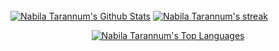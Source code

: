 <br/>
    <a href="https://github.com/NabilaTarannum/github-readme-stats"><img alt="Nabila Tarannum's Github Stats" src="https://github-readme-stats.vercel.app/api?username=NabilaTarannum&show_icons=true&count_private=true&theme=react&hide_border=true&bg_color=0D1117" /></a>
    <a href="https://github.com/NabilaTarannum/github-readme-streak-stats"><img alt="Nabila Tarannum's streak" src="https://github-readme-streak-stats.herokuapp.com/?user=NabilaTarannum&theme=black-ice&hide_border=true&stroke=0000&background=060A0CD0"/></a><br/>
 
<p align="center">
    <a href="https://github.com/NabilaTarannum/github-readme-stats"><img alt="Nabila Tarannum's Top Languages" src="https://github-readme-stats.vercel.app/api/top-langs/?username=NabilaTarannum&langs_count=8&count_private=true&layout=compact&theme=react&hide_border=true&bg_color=0D1117" /></a></p>
